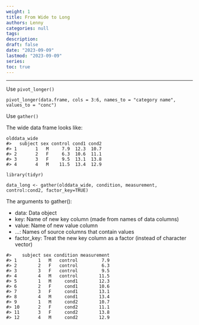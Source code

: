 ```yaml
---
weight: 1
title: From Wide to Long
authors: Lenny
categories: null
tags: 
description: 
draft: false
date: "2023-09-09"
lastmod: "2023-09-09"
series:
toc: true
---
```



<!--more-->
---

Use `pivot_longer()`

```
pivot_longer(data.frame, cols = 3:6, names_to = "category name", values_to = "conc")
```



Use `gather()`

The wide data frame looks like:
```
olddata_wide
#>   subject sex control cond1 cond2
#> 1       1   M     7.9  12.3  10.7
#> 2       2   F     6.3  10.6  11.1
#> 3       3   F     9.5  13.1  13.8
#> 4       4   M    11.5  13.4  12.9

```

```
library(tidyr)

data_long <- gather(olddata_wide, condition, measurement, control:cond2, factor_key=TRUE)

```

The arguments to gather():
 - data: Data object
 - key: Name of new key column (made from names of data columns)
 - value: Name of new value column
 - ...: Names of source columns that contain values
 - factor_key: Treat the new key column as a factor (instead of character vector)
 
```
#>    subject sex condition measurement
#> 1        1   M   control         7.9
#> 2        2   F   control         6.3
#> 3        3   F   control         9.5
#> 4        4   M   control        11.5
#> 5        1   M     cond1        12.3
#> 6        2   F     cond1        10.6
#> 7        3   F     cond1        13.1
#> 8        4   M     cond1        13.4
#> 9        1   M     cond2        10.7
#> 10       2   F     cond2        11.1
#> 11       3   F     cond2        13.8
#> 12       4   M     cond2        12.9

```

